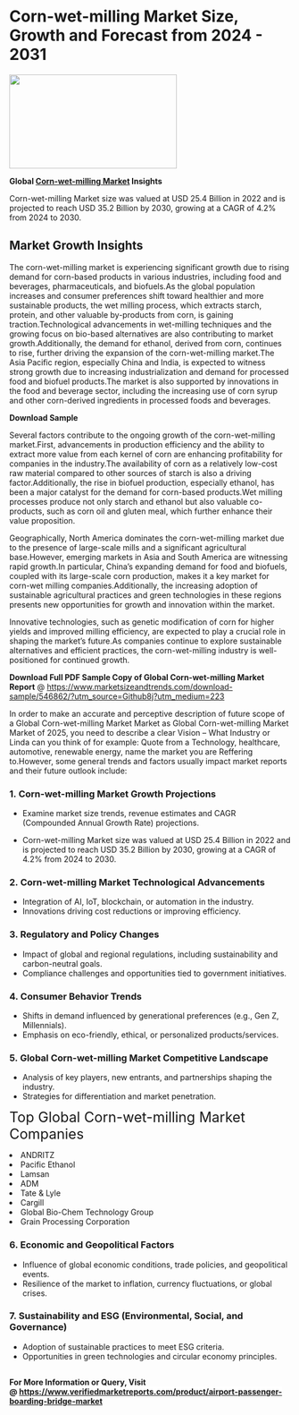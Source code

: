 <H1>Corn-wet-milling Market Size, Growth and Forecast from 2024 - 2031</H1><img class="aligncenter size-medium wp-image-584254" src="https://thirdeyenews.in/wp-content/uploads/2024/09/Global-Market-Research-300x168.jpeg" alt="" width="300" height="168" /><p><strong>Global&nbsp;<a href="https://www.marketsizeandtrends.com/download-sample/546862/?utm_source=Github8j?utm_medium=223">Corn-wet-milling Market</a> Insights</strong></p><p>Corn-wet-milling Market size was valued at USD 25.4 Billion in 2022 and is projected to reach USD 35.2 Billion by 2030, growing at a CAGR of 4.2% from 2024 to 2030.</p><p><h2>Market Growth Insights</h2> <p>The corn-wet-milling market is experiencing significant growth due to rising demand for corn-based products in various industries, including food and beverages, pharmaceuticals, and biofuels.As the global population increases and consumer preferences shift toward healthier and more sustainable products, the wet milling process, which extracts starch, protein, and other valuable by-products from corn, is gaining traction.Technological advancements in wet-milling techniques and the growing focus on bio-based alternatives are also contributing to market growth.Additionally, the demand for ethanol, derived from corn, continues to rise, further driving the expansion of the corn-wet-milling market.The Asia Pacific region, especially China and India, is expected to witness strong growth due to increasing industrialization and demand for processed food and biofuel products.The market is also supported by innovations in the food and beverage sector, including the increasing use of corn syrup and other corn-derived ingredients in processed foods and beverages.</p> <p><strong>Download Sample</strong></p> <p>Several factors contribute to the ongoing growth of the corn-wet-milling market.First, advancements in production efficiency and the ability to extract more value from each kernel of corn are enhancing profitability for companies in the industry.The availability of corn as a relatively low-cost raw material compared to other sources of starch is also a driving factor.Additionally, the rise in biofuel production, especially ethanol, has been a major catalyst for the demand for corn-based products.Wet milling processes produce not only starch and ethanol but also valuable co-products, such as corn oil and gluten meal, which further enhance their value proposition.</p> <p>Geographically, North America dominates the corn-wet-milling market due to the presence of large-scale mills and a significant agricultural base.However, emerging markets in Asia and South America are witnessing rapid growth.In particular, China’s expanding demand for food and biofuels, coupled with its large-scale corn production, makes it a key market for corn-wet milling companies.Additionally, the increasing adoption of sustainable agricultural practices and green technologies in these regions presents new opportunities for growth and innovation within the market.</p> <p>Innovative technologies, such as genetic modification of corn for higher yields and improved milling efficiency, are expected to play a crucial role in shaping the market’s future.As companies continue to explore sustainable alternatives and efficient practices, the corn-wet-milling industry is well-positioned for continued growth.</p> <p><span class=""><strong>Download Full PDF Sample Copy of Global Corn-wet-milling Market Report</strong> @ <a href="https://www.marketsizeandtrends.com/download-sample/546862/?utm_source=Github8j?utm_medium=223" target="_blank">https://www.marketsizeandtrends.com/download-sample/546862/?utm_source=Github8j?utm_medium=223</a></span></p><p>In order to make an accurate and perceptive description of future scope of a Global&nbsp;Corn-wet-milling Market Market as Global&nbsp;Corn-wet-milling Market Market of 2025, you need to describe a clear Vision &ndash; What Industry or Linda can you think of for example: Quote from a Technology, healthcare, automotive, renewable energy, name the market you are Reffering to.However, some general trends and factors usually impact market reports and their future outlook include:</p><h3>1.&nbsp;<strong>Corn-wet-milling Market Growth Projections</strong></h3><ul><li>Examine market size trends, revenue estimates and CAGR (Compounded Annual Growth Rate) projections.</li><li><p>Corn-wet-milling Market size was valued at USD 25.4 Billion in 2022 and is projected to reach USD 35.2 Billion by 2030, growing at a CAGR of 4.2% from 2024 to 2030.</p></li></ul><h3>2.&nbsp;<strong>Corn-wet-milling Market Technological Advancements</strong></h3><ul><li>Integration of AI, IoT, blockchain, or automation in the industry.</li><li>Innovations driving cost reductions or improving efficiency.</li></ul><h3>3.&nbsp;<strong>Regulatory and Policy Changes</strong></h3><ul><li>Impact of global and regional regulations, including sustainability and carbon-neutral goals.</li><li>Compliance challenges and opportunities tied to government initiatives.</li></ul><h3>4.&nbsp;<strong>Consumer Behavior Trends</strong></h3><ul><li>Shifts in demand influenced by generational preferences (e.g., Gen Z, Millennials).</li><li>Emphasis on eco-friendly, ethical, or personalized products/services.</li></ul><h3>5.&nbsp;<strong>Global Corn-wet-milling Market Competitive Landscape</strong></h3><ul><li>Analysis of key players, new entrants, and partnerships shaping the industry.</li><li>Strategies for differentiation and market penetration.</li></ul><p data-pm-slice="1 1 []"><span style="color: inherit; font-family: inherit; font-size: 25px;">Top Global Corn-wet-milling Market Companies</span></p><div class="" data-test-id=""><p><li>ANDRITZ</li><li> Pacific Ethanol</li><li> Lamsan</li><li> ADM</li><li> Tate & Lyle</li><li> Cargill</li><li> Global Bio-Chem Technology Group</li><li> Grain Processing Corporation</li></p></div><h3>6.&nbsp;<strong>Economic and Geopolitical Factors</strong></h3><ul><li>Influence of global economic conditions, trade policies, and geopolitical events.</li><li>Resilience of the market to inflation, currency fluctuations, or global crises.</li></ul><h3>7.&nbsp;<strong>Sustainability and ESG (Environmental, Social, and Governance)</strong></h3><ul><li>Adoption of sustainable practices to meet ESG criteria.</li><li>Opportunities in green technologies and circular economy principles.</li></ul><h2><strong style="font-size: 14px;">For More Information or Query, Visit @&nbsp;</strong><a style="background-color: #ffffff; font-size: 14px;" href="https://www.marketsizeandtrends.com/report/corn-wet-milling-market/" target="_blank">https://www.verifiedmarketreports.com/product/airport-passenger-boarding-bridge-market</a></h2>